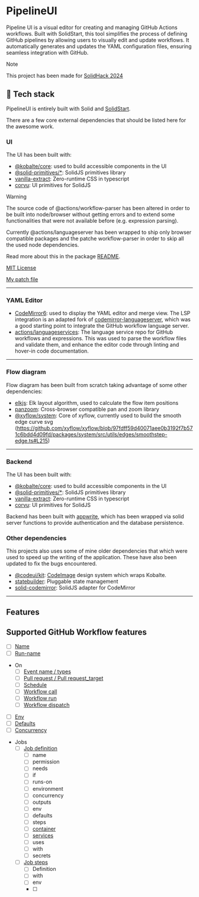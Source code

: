 # PipelineUI

Pipeline UI is a visual editor for creating and managing GitHub Actions workflows.
Built with SolidStart, this tool simplifies the process of defining GitHub pipelines
by allowing users to visually edit and update workflows. It automatically generates and
updates the YAML configuration files, ensuring seamless integration with GitHub.

> [!NOTE]
>
> This project has been made for [SolidHack 2024](https://www.solidjs.com/blog/solidhack-2024-announcement)

## 🤖 Tech stack

PipelineUI is entirely built with Solid and [SolidStart](https://github.com/solidjs/solid-start).

There are a few core external dependencies that should be listed here for the awesome work.

### UI

The UI has been built with:

- [@kobalte/core](https://github.com/kobaltedev/kobalte): used to build accessible components in the UI
- [@solid-primitives/*](https://github.com/solidjs-community/solid-primitives): SolidJS primitives library
- [vanilla-extract](https://vanilla-extract.style/): Zero-runtime CSS in typescript
- [corvu](https://corvu.dev/): UI primitives for SolidJS

> [!WARNING]
>
> The source code of @actions/workflow-parser has been altered in order to be built into node/browser without getting errors and to
> extend some functionalities that were not available before (e.g. expression parsing).
> 
> Currently @actions/languageserver has been wrapped to ship only browser compatible packages and the patche workflow-parser in order to skip all the used node dependencies.
>
> Read more about this in the package [README](./packages/workflow-parser/README.md).
>
> [MIT License](https://github.com/actions/languageservices/blob/main/LICENSE)
>
> [My patch file](./patches/@actions__workflow-parser@0.3.13.patch)

---

### YAML Editor

- [CodeMirror6](https://codemirror.net/): used to display the YAML editor and merge view. The LSP integration is an
  adapted fork of [codemirror-languageserver](https://github.com/FurqanSoftware/codemirror-languageserver), which was a
  good starting point to integrate the GitHub workflow language server.
- [actions/languageservices](https://github.com/actions/languageservices): The language service repo for GitHub
  workflows and expressions. This was used to parse the workflow files and validate them, and enhance the editor code
  through linting and hover-in code documentation.

---

### Flow diagram

Flow diagram has been built from scratch taking advantage of some other dependencies:

- [elkjs](https://github.com/kieler/elkjs): Elk layout algorithm, used to calculate the flow item positions
- [panzoom](https://github.com/anvaka/panzoom): Cross-browser compatible pan and zoom library
- [@xyflow/system](): Core of xyflow, currently used to build the smooth edge curve
  svg (https://github.com/xyflow/xyflow/blob/97fdff59d40071aee0b3192f7b571c6bdd4d09fd/packages/system/src/utils/edges/smoothstep-edge.ts#L215)

---

### Backend

The UI has been built with:

- [@kobalte/core](https://github.com/kobaltedev/kobalte): used to build accessible components in the UI
- [@solid-primitives/*](https://github.com/solidjs-community/solid-primitives): SolidJS primitives library
- [vanilla-extract](https://vanilla-extract.style/): Zero-runtime CSS in typescript
- [corvu](https://corvu.dev/): UI primitives for SolidJS

Backend has been built with [appwrite](https://appwrite.io/), which has been wrapped via solid server functions
to provide authentication and the database persistence.

### Other dependencies

This projects also uses some of mine older dependencies that which were used to speed up the writing of the application.
These have also been updated to fix the bugs encountered.

- [@codeui/kit](https://github.com/riccardoperra/codeui): [CodeImage](https://github.com/riccardoperra/codeimage) design
  system which wraps Kobalte.
- [statebuilder](https://github.com/riccardoperra/statebuilder): Pluggable state management
- [solid-codemirror](https://github.com/riccardoperra/solid-codemirror): SolidJS adapter for CodeMirror

---

## Features

## Supported GitHub Workflow features

- [ ] [Name](https://docs.github.com/en/actions/writing-workflows/workflow-syntax-for-github-actions#name)
- [ ] [Run-name](https://docs.github.com/en/actions/writing-workflows/workflow-syntax-for-github-actions#run-name)
- On
    - [ ] [Event name / types](https://docs.github.com/en/actions/writing-workflows/workflow-syntax-for-github-actions#onevent_nametypes)
    - [ ] [Pull request / Pull request_target](https://docs.github.com/en/actions/writing-workflows/workflow-syntax-for-github-actions#onpull_requestpull_request_targetbranchesbranches-ignore)
    - [ ] [Schedule](https://docs.github.com/en/actions/writing-workflows/workflow-syntax-for-github-actions#onschedule)
    - [ ] [Workflow call](https://docs.github.com/en/actions/writing-workflows/workflow-syntax-for-github-actions#onworkflow_call)
    - [ ] [Workflow run](https://docs.github.com/en/actions/writing-workflows/workflow-syntax-for-github-actions#onworkflow_runbranchesbranches-ignore)
    - [ ] [Workflow dispatch](https://docs.github.com/en/actions/writing-workflows/workflow-syntax-for-github-actions#onworkflow_dispatch)
- [ ] [Env](https://docs.github.com/en/actions/writing-workflows/workflow-syntax-for-github-actions#onpull_requestpull_request_targetbranchesbranches-ignore)
- [ ] [Defaults](https://docs.github.com/en/actions/writing-workflows/workflow-syntax-for-github-actions#defaults)
- [ ] [Concurrency](https://docs.github.com/en/actions/writing-workflows/workflow-syntax-for-github-actions#concurrency)
- Jobs
    - [ ] [Job definition](https://docs.github.com/en/actions/writing-workflows/workflow-syntax-for-github-actions#jobsjob_id)
        - [ ] name
        - [ ] permission
        - [ ] needs
        - [ ] if
        - [ ] runs-on
        - [ ] environment
        - [ ] concurrency
        - [ ] outputs
        - [ ] env
        - [ ] defaults
        - [ ] steps
        - [ ] [container](https://docs.github.com/en/actions/writing-workflows/workflow-syntax-for-github-actions#jobsjob_idcontainer)
        - [ ] [services](https://docs.github.com/en/actions/writing-workflows/workflow-syntax-for-github-actions#jobsjob_idservices)
        - [ ] uses
        - [ ] with
        - [ ] secrets
    - [ ] [Job steps](https://docs.github.com/en/actions/writing-workflows/workflow-syntax-for-github-actions#jobsjob_idsteps)
        - [ ] Definition
        - [ ] with
        - [ ] env
        - [ ]
